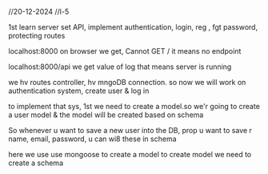 //20-12-2024
//l-5

1st learn 
server set API, implement authentication, login, reg , fgt password, protecting routes





localhost:8000   on browser we get,
 Cannot GET /        it means no endpoint

localhost:8000/api  we get value of log that means server is running






we hv routes controller, hv mngoDB connection. so now we will work on authentication system, create user & log in

to implement that sys, 1st we need to create a model.so we'r going to create a user model & the model will be created based on schema

So whenever u want to save a new user into the DB, prop u want to save r name, email, password, u can wi8 these in schema

here we use use mongoose to create a model
to create model we need to create a schema







